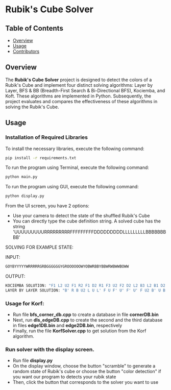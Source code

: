 # **Rubik's Cube Solver**

## Table of Contents
* [Overview](#overview)
* [Usage](#usage)
* [Contributors](#contributors)

## Overview <a name="overview"></a>

The **Rubik's Cube Solver** project is designed to detect the colors of a Rubik's Cube and implement four distinct solving algorithms: Layer by Layer, BFS & BB (Breadth-First Search & Bi-Directional BFS), Kociemba, and Koft. These algorithms are implemented in Python. Subsequently, the project evaluates and compares the effectiveness of these algorithms in solving the Rubik's Cube.

## Usage <a name="usage"></a>

### Installation of Required Libraries

To install the necessary libraries, execute the following command:

```bash
pip install -r requirements.txt
```

To run the program using Terminal, execute the following command:
```bash
python main.py
```

To run the program using GUI, execute the following command:
```bash
python display.py
```

From the UI screen, you have 2 options:
  - Use your camera to detect the state of the shuffled Rubik's Cube 
  - You can directly type the cube definition string. A solved cube has the string 'UUUUUUUUURRRRRRRRRFFFFFFFFFDDDDDDDDDLLLLLLLLLBBBBBBBBB'


SOLVING FOR EXAMPLE STATE:  

INPUT:
```bash
GOYBYYYYYWRRRRRGRBGGGGGGYGROOOOOOWYOBWRBBYBBWRWBWWBOWW
```

OUTPUT:
```bash
KOCIEMBA SOLUTION: "F1 L2 U2 F1 R2 F1 D2 R1 F3 U2 F2 D2 L2 B3 L2 B1 D2 B1 (18f)"
LAYER BY LAYER SOLUTION: "B' R B U2 L U L' F U F' U' F' U' F U2 B' U B U L U' L' U L' U L U F U' F' R U R' U' F' U' F U' R U' R' U' F' U F R U R' U R U2 R' F U F' U F U2 F' U2 L U' R' U L' U' R B' D' B D B' D' B D B' D' B D B' D' B D U2 B' D' B D B' D' B D B' D' B D B' D' B D U B' D' B D B' D' B D B' D' B D B' D' B D U"
```
### Usage for Korf:
- Run file **bfs_corner_db.cpp** to create a database in file **cornerDB.bin** 
- Next, run **dls_edgeDB.cpp** to create the second and the third database in files **edge1DB.bin** and **edge2DB.bin**, respectively
- Finally, run the file **KorfSolver.cpp** to get solution from the Korf algorithm.

### Run solver with the display screen. 
- Run file **display.py**
- On the display window, choose the button "scramble" to generate a random state of Rubik's cube or choose the button "color detection" if you want our program to detects your rubik state
- Then, click the button that corresponds to the solver you want to use
  
